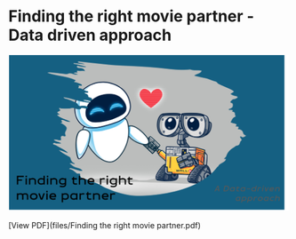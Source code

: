 # Finding the right movie partner - Data driven approach

[![Watch the video](files/thumbnail.png)](https://youtu.be/AoTW7juWQng)

[View PDF](files/Finding the right movie partner.pdf)
